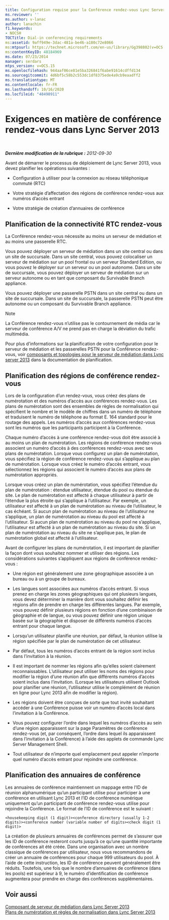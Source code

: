 ```yaml
---
title: Configuration requise pour la Conférence rendez-vous Lync Server 2013
ms.reviewer: ''
ms.author: v-lanac
author: lanachin
f1.keywords:
- NOCSH
TOCTitle: Dial-in conferencing requirements
ms:assetid: 9aff949e-3dac-481a-be46-a180c72e8066
ms:mtpsurl: https://technet.microsoft.com/en-us/library/Gg398802(v=OCS.15)
ms:contentKeyID: 48184969
ms.date: 07/23/2014
manager: serdars
mtps_version: v=OCS.15
ms.openlocfilehash: 944aaf06ce81e5ba326841f6abe91614cdffd134
ms.sourcegitcommit: 4d6bf5c58b2c553dc1df8375ede4a9cb9eaadff2
ms.translationtype: MT
ms.contentlocale: fr-FR
ms.lasthandoff: 10/16/2020
ms.locfileid: "48498911"
---
```

# <a name="dial-in-conferencing-requirements-in-lync-server-2013"></a>Exigences en matière de conférence rendez-vous dans Lync Server 2013

<div data-xmlns="http://www.w3.org/1999/xhtml">

<div class="topic" data-xmlns="http://www.w3.org/1999/xhtml" data-msxsl="urn:schemas-microsoft-com:xslt" data-cs="https://msdn.microsoft.com/">

<div data-asp="https://msdn2.microsoft.com/asp">



</div>

<div id="mainSection">

<div id="mainBody">

<span> </span>

_**Dernière modification de la rubrique :** 2012-09-30_

Avant de démarrer le processus de déploiement de Lync Server 2013, vous devez planifier les opérations suivantes :

  - Configuration à utiliser pour la connexion au réseau téléphonique commuté (RTC)

  - Votre stratégie d’affectation des régions de conférence rendez-vous aux numéros d’accès entrant

  - Votre stratégie de création d’annuaires de conférence

<div>

## <a name="planning-for-dial-in-pstn-connectivity"></a>Planification de la connectivité RTC rendez-vous

La Conférence rendez-vous nécessite au moins un serveur de médiation et au moins une passerelle RTC.

Vous pouvez déployer un serveur de médiation dans un site central ou dans un site de succursale. Dans un site central, vous pouvez colocaliser un serveur de médiation sur un pool frontal ou un serveur Standard Edition, ou vous pouvez le déployer sur un serveur ou un pool autonome. Dans un site de succursale, vous pouvez déployer un serveur de médiation sur un serveur autonome ou en tant que composant du Survivable Branch appliance.

Vous pouvez déployer une passerelle PSTN dans un site central ou dans un site de succursale. Dans un site de succursale, la passerelle PSTN peut être autonome ou un composant du Survivable Branch appliance.

<div>


> [!NOTE]  
> La Conférence rendez-vous n’utilise pas le contournement de média car le serveur de conférence A/V ne prend pas en charge la déviation du trafic multimédia.



</div>

Pour plus d’informations sur la planification de votre configuration pour le serveur de médiation et les passerelles PSTN pour la Conférence rendez-vous, voir [composants et topologies pour le serveur de médiation dans Lync server 2013](lync-server-2013-components-and-topologies-for-mediation-server.md) dans la documentation de planification.

</div>

<span id="bkmk_PlanningforDialinConferencingRegions"></span>

<div>

## <a name="planning-for-dial-in-conferencing-regions"></a>Planification des régions de conférence rendez-vous

Lors de la configuration d’un rendez-vous, vous créez des plans de numérotation et des numéros d’accès aux conférences rendez-vous. Les plans de numérotation sont des ensembles de règles de normalisation qui spécifient le nombre et le modèle de chiffres dans un numéro de téléphone et traduisent le numéro de téléphone au format E. 164 standard pour le routage des appels. Les numéros d’accès aux conférences rendez-vous sont les numéros que les participants participent à la Conférence.

Chaque numéro d’accès à une conférence rendez-vous doit être associé à au moins un plan de numérotation. Les régions de conférence rendez-vous associent un numéro d’accès à des conférences rendez-vous avec ses plans de numérotation. Lorsque vous configurez un plan de numérotation, vous spécifiez la région de conférence rendez-vous qui s’applique au plan de numérotation. Lorsque vous créez le numéro d’accès entrant, vous sélectionnez les régions qui associent le numéro d’accès aux plans de numérotation appropriés.

Lorsque vous créez un plan de numérotation, vous spécifiez l’étendue du plan de numérotation : étendue utilisateur, étendue du pool ou étendue du site. Le plan de numérotation est affecté à chaque utilisateur à partir de l’étendue la plus étroite qui s’applique à l’utilisateur. Par exemple, un utilisateur est affecté à un plan de numérotation au niveau de l’utilisateur, le cas échéant. Si aucun plan de numérotation au niveau de l’utilisateur ne s’applique, un plan de numérotation au niveau du pool est affecté à l’utilisateur. Si aucun plan de numérotation au niveau du pool ne s’applique, l’utilisateur est affecté à un plan de numérotation au niveau du site. Si un plan de numérotation au niveau du site ne s’applique pas, le plan de numérotation global est affecté à l’utilisateur.

Avant de configurer les plans de numérotation, il est important de planifier la façon dont vous souhaitez nommer et utiliser des régions. Les considérations suivantes s’appliquent aux régions de conférence rendez-vous :

  - Une région est généralement une zone géographique associée à un bureau ou à un groupe de bureaux.

  - Les langues sont associées aux numéros d’accès entrant. Si vous prenez en charge les zones géographiques qui ont plusieurs langues, vous devez déterminer la manière dont vous souhaitez définir les régions afin de prendre en charge les différentes langues. Par exemple, vous pouvez définir plusieurs régions en fonction d’une combinaison de géographie et de langue, ou vous pouvez définir une région unique basée sur la géographie et disposer de différents numéros d’accès entrant pour chaque langue.

  - Lorsqu’un utilisateur planifie une réunion, par défaut, la réunion utilise la région spécifiée par le plan de numérotation de cet utilisateur.

  - Par défaut, tous les numéros d’accès entrant de la région sont inclus dans l’invitation à la réunion.

  - Il est important de nommer les régions afin qu’elles soient clairement reconnaissables. L’utilisateur peut utiliser les noms des régions pour modifier la région d’une réunion afin que différents numéros d’accès soient inclus dans l’invitation. (Lorsque les utilisateurs utilisent Outlook pour planifier une réunion, l’utilisateur utilise le complément de réunion en ligne pour Lync 2013 afin de modifier la région).

  - Les régions doivent être conçues de sorte que tout invité souhaitant accéder à une Conférence puisse voir un numéro d’accès local dans l’invitation à la Conférence.

  - Vous pouvez configurer l’ordre dans lequel les numéros d’accès au sein d’une région apparaissent sur la page Paramètres de conférence rendez-vous (et, par conséquent, l’ordre dans lequel ils apparaissent dans l’invitation à la Conférence) à l’aide des applets de commande Lync Server Management Shell.

  - Tout utilisateur de n’importe quel emplacement peut appeler n’importe quel numéro d’accès entrant pour rejoindre une conférence.

</div>

<div>

## <a name="planning-for-conference-directories"></a>Planification des annuaires de conférence

Les annuaires de conférence maintiennent un mappage entre l’ID de réunion alphanumérique qu’un participant utilise pour participer à une conférence en utilisant Lync 2013 et l’ID de conférence numérique uniquement qu’un participant de conférence rendez-vous utilise pour rejoindre la Conférence. Le format de l’ID de conférence est le suivant :

    <housekeeping digit (1 digit)><conference directory (usually 1-2 digits)><conference number (variable number of digits><check digit (1 digit)>

La création de plusieurs annuaires de conférences permet de s’assurer que les ID de conférence resteront courts jusqu’à ce qu’une quantité importante de conférences ait été créée. Dans une organisation avec un nombre classique de conférences par utilisateur, nous vous recommandons de créer un annuaire de conférences pour chaque 999 utilisateurs du pool. À l’aide de cette instruction, les ID de conférence peuvent généralement être réduits. Toutefois, une fois que le nombre d’annuaires de conférence (dans les pools) est supérieur à 9, le numéro d’identification de conférence augmentera pour prendre en charge des conférences supplémentaires.

</div>

<div>

## <a name="see-also"></a>Voir aussi


[Composant de serveur de médiation dans Lync Server 2013](lync-server-2013-mediation-server-component.md)  
[Plans de numérotation et règles de normalisation dans Lync Server 2013](lync-server-2013-dial-plans-and-normalization-rules.md)  
  

</div>

</div>

<span> </span>

</div>

</div>

</div>

